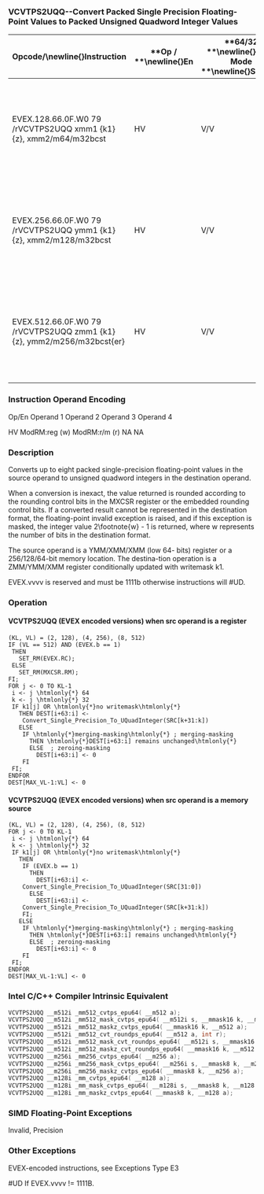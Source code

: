 ### VCVTPS2UQQ--Convert Packed Single Precision Floating-Point Values to Packed Unsigned Quadword Integer Values


|**Opcode/**\newline{}**Instruction**|**Op / **\newline{}**En**|**64/32 **\newline{}**bit Mode **\newline{}**Support**|**CPUID **\newline{}**Feature **\newline{}**Flag**|**Description**|
|------------------------------------|-------------------------|------------------------------------------------------|--------------------------------------------------|---------------|
|EVEX.128.66.0F.W0 79 /rVCVTPS2UQQ xmm1 {k1}{z}, xmm2/m64/m32bcst|HV|V/V|AVX512VLAVX512DQ|Convert two packed single precision floating-point values from zmm2/m64/m32bcst to two packed unsigned quadword values in zmm1 subject to writemask k1.|
|EVEX.256.66.0F.W0 79 /rVCVTPS2UQQ ymm1 {k1}{z}, xmm2/m128/m32bcst|HV|V/V|AVX512VLAVX512DQ|Convert four packed single precision floating-point values from xmm2/m128/m32bcst to four packed unsigned quadword values in ymm1 subject to writemask k1.|
|EVEX.512.66.0F.W0 79 /rVCVTPS2UQQ zmm1 {k1}{z}, ymm2/m256/m32bcst{er}|HV|V/V|AVX512DQ|Convert eight packed single precision floating-point values from ymm2/m256/m32bcst to eight packed unsigned quadword values in zmm1 subject to writemask k1.|
###                 Instruction Operand Encoding


Op/En Operand 1 Operand 2 Operand 3 Operand 4

HV ModRM:reg (w) ModRM:r/m (r) NA NA

### Description


Converts up to eight packed single-precision floating-point values in the source operand to unsigned quadword integers in the destination operand.

When a conversion is inexact, the value returned is rounded according to the rounding control bits in the MXCSR register or the embedded rounding control bits. If a converted result cannot be represented in the destination format, the floating-point invalid exception is raised, and if this exception is masked, the integer value 2\footnote{w}  - 1 is returned, where w represents the number of bits in the destination format.

The source operand is a YMM/XMM/XMM (low 64- bits) register or a 256/128/64-bit memory location. The destina-tion operation is a ZMM/YMM/XMM register conditionally updated with writemask k1. 

EVEX.vvvv is reserved and must be 1111b otherwise instructions will #UD.


### Operation
#### VCVTPS2UQQ (EVEX encoded versions) when src operand is a register
```info-verb
(KL, VL) = (2, 128), (4, 256), (8, 512)
IF (VL == 512) AND (EVEX.b == 1) 
 THEN
   SET_RM(EVEX.RC);
 ELSE 
   SET_RM(MXCSR.RM);
FI;
FOR j <-  0 TO KL-1
 i <-  j \htmlonly{*} 64
 k <-  j \htmlonly{*} 32
 IF k1[j] OR \htmlonly{*}no writemask\htmlonly{*}
   THEN DEST[i+63:i]  <-
    Convert_Single_Precision_To_UQuadInteger(SRC[k+31:k])
   ELSE 
    IF \htmlonly{*}merging-masking\htmlonly{*} ; merging-masking
      THEN \htmlonly{*}DEST[i+63:i] remains unchanged\htmlonly{*}
      ELSE  ; zeroing-masking
        DEST[i+63:i] <-  0
    FI
 FI;
ENDFOR
DEST[MAX_VL-1:VL] <-  0
```
#### VCVTPS2UQQ (EVEX encoded versions) when src operand is a memory source
```info-verb
(KL, VL) = (2, 128), (4, 256), (8, 512)
FOR j  <- 0 TO KL-1
 i  <- j \htmlonly{*} 64
 k  <- j \htmlonly{*} 32
 IF k1[j] OR \htmlonly{*}no writemask\htmlonly{*}
   THEN 
    IF (EVEX.b == 1) 
      THEN
        DEST[i+63:i] <- 
    Convert_Single_Precision_To_UQuadInteger(SRC[31:0])
      ELSE 
        DEST[i+63:i] <- 
    Convert_Single_Precision_To_UQuadInteger(SRC[k+31:k])
    FI;
   ELSE 
    IF \htmlonly{*}merging-masking\htmlonly{*} ; merging-masking
      THEN \htmlonly{*}DEST[i+63:i] remains unchanged\htmlonly{*}
      ELSE  ; zeroing-masking
        DEST[i+63:i] <-  0
    FI
 FI;
ENDFOR
DEST[MAX_VL-1:VL]  <- 0
```

### Intel C/C++ Compiler Intrinsic Equivalent

```cpp
VCVTPS2UQQ __m512i _mm512_cvtps_epu64( __m512 a);
VCVTPS2UQQ __m512i _mm512_mask_cvtps_epu64( __m512i s, __mmask16 k, __m512 a);
VCVTPS2UQQ __m512i _mm512_maskz_cvtps_epu64( __mmask16 k, __m512 a);
VCVTPS2UQQ __m512i _mm512_cvt_roundps_epu64( __m512 a, int r);
VCVTPS2UQQ __m512i _mm512_mask_cvt_roundps_epu64( __m512i s, __mmask16 k, __m512 a, int r);
VCVTPS2UQQ __m512i _mm512_maskz_cvt_roundps_epu64( __mmask16 k, __m512 a, int r);
VCVTPS2UQQ __m256i _mm256_cvtps_epu64( __m256 a);
VCVTPS2UQQ __m256i _mm256_mask_cvtps_epu64( __m256i s, __mmask8 k, __m256 a);
VCVTPS2UQQ __m256i _mm256_maskz_cvtps_epu64( __mmask8 k, __m256 a);
VCVTPS2UQQ __m128i _mm_cvtps_epu64( __m128 a);
VCVTPS2UQQ __m128i _mm_mask_cvtps_epu64( __m128i s, __mmask8 k, __m128 a);
VCVTPS2UQQ __m128i _mm_maskz_cvtps_epu64( __mmask8 k, __m128 a);
```
### SIMD Floating-Point Exceptions


Invalid, Precision

### Other Exceptions


EVEX-encoded instructions, see Exceptions Type E3

#UD If EVEX.vvvv != 1111B.

